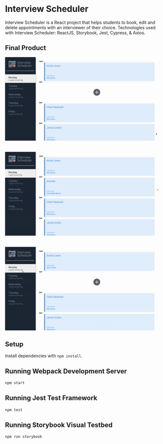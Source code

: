 # Interview Scheduler

Interview Scheduler is a React project that helps students to book, edit and delete appointments with an interviewer of their choice. Technologies used with Interview Scheduler: ReactJS, Storybook, Jest, Cypress, & Axios. 

## Final Product

!["Booking an appointment"](https://github.com/k-henningson/scheduler/blob/master/docs/bookAppointment.gif?raw=true)  
<br/><br/>
!["Edit and delete an appointment"](https://github.com/k-henningson/scheduler/blob/master/docs/editAndDelete.gif?raw=true)  
<br/><br/>
!["Select day"](https://github.com/k-henningson/scheduler/blob/master/docs/daySelector.gif?raw=true)  

## Setup

Install dependencies with `npm install`.

## Running Webpack Development Server

```sh
npm start
```

## Running Jest Test Framework

```sh
npm test
```

## Running Storybook Visual Testbed

```sh
npm run storybook
```
